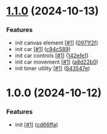 # [1.1.0](https://github.com/d3p1/self-driving-car/compare/v1.0.0...v1.1.0) (2024-10-13)


### Features

* init canvas element [[#1](https://github.com/d3p1/self-driving-car/issues/1)] ([0971f2f](https://github.com/d3p1/self-driving-car/commit/0971f2f17df75a411b069b42c46afa8b98cd4c9d))
* init car [[#1](https://github.com/d3p1/self-driving-car/issues/1)] ([c94c589](https://github.com/d3p1/self-driving-car/commit/c94c589c6dce8d01fb5ed9f3fd26878c736bf8ed))
* init car controls [[#1](https://github.com/d3p1/self-driving-car/issues/1)] ([142efe1](https://github.com/d3p1/self-driving-car/commit/142efe1e47a516b2ccd8f21710f78a7e903944eb))
* init car movement [[#1](https://github.com/d3p1/self-driving-car/issues/1)] ([a8d22b0](https://github.com/d3p1/self-driving-car/commit/a8d22b0d415f5685923665213d1170f8e232ce92))
* init timer utility [[#1](https://github.com/d3p1/self-driving-car/issues/1)] ([843547e](https://github.com/d3p1/self-driving-car/commit/843547ec6a934ff779324b0aba4dde8c7b2799b4))

# 1.0.0 (2024-10-12)


### Features

* init [[#1](https://github.com/d3p1/self-driving-car/issues/1)] ([cd66ffa](https://github.com/d3p1/self-driving-car/commit/cd66ffaad6d451d2634a34b4ef023660f9313381))
